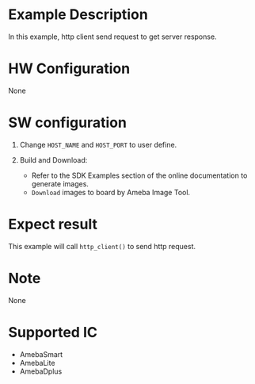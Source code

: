 # Example Description

In this example, http client send request to get server response.

# HW Configuration

None

# SW configuration

1. Change `HOST_NAME` and `HOST_PORT` to user define.

2. Build and Download:
   * Refer to the SDK Examples section of the online documentation to generate images.
   * `Download` images to board by Ameba Image Tool.

# Expect result

This example will call `http_client()` to send http request.

# Note

None

# Supported IC

- AmebaSmart
- AmebaLite
- AmebaDplus
